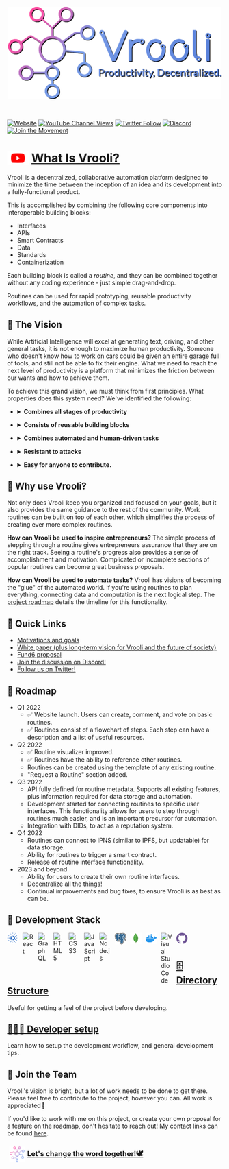 [
    <p align="center">
        <img alt="Vrooli logo with motto" src="./docs/assets/readme-display.png" width="500px"/>
    </p>
][website]
&nbsp;&nbsp;

[![Website](https://img.shields.io/website?label=app.vrooli.com&style=for-the-badge&url=https%3A%2F%2Fapp.vrooli.com)][website]
[![YouTube Channel Views](https://img.shields.io/youtube/channel/views/UC4qvcwbFxx06vBD3wKjXscg?logo=youtube&logoColor=red&style=for-the-badge)][youtube]
[![Twitter Follow](https://img.shields.io/twitter/follow/VrooliOfficial?color=1DA1F2&logo=twitter&style=for-the-badge)][twitter]
[![Discord](https://img.shields.io/discord/880439923876974643?&style=for-the-badge)][discord]
[![Join the Movement](https://img.shields.io/badge/-Join%20The%20Movement-gray.svg?colorB=733ace&style=for-the-badge)][start]

# [<img align="top" alt="YouTube" width="50px" src="./docs/assets/youtube.svg" />][youtube] [What Is Vrooli?][youtube]

Vrooli is a decentralized, collaborative automation platform designed to minimize the time between the inception of an idea and its development into a fully-functional product.

This is accomplished by combining the following core components into interoperable building blocks: 

* Interfaces
* APIs
* Smart Contracts
* Data
* Standards
* Containerization  

Each building block is called a *routine*, and they can be combined together without any coding experience - just simple drag-and-drop.

Routines can be used for rapid prototyping, reusable productivity workflows, and the automation of complex tasks.

## 👀 The Vision

While Artificial Intelligence will excel at generating text, driving, and other general tasks, it is not enough to maximize human productivity. Someone who doesn't know how to work on cars could be given an entire garage full of tools, and still not be able to fix their engine. What we need to reach the next level of productivity is a platform that minimizes the friction between our wants and how to achieve them.

To achieve this grand vision, we must think from first principles. What properties does this system need? We've identified the following:  
* <details>
  <summary><b>Combines all stages of productivity</b></summary>
  Ideas are born from a thirst for knowledge. They require research to validate, and resources to develop. What they <i>don't</i> have to do is cost a fortune, take months to years of education, and induce an extreme amount of stress to complete.
    <br>
    <br>
  Vrooli is designed to combine learning, research, and development into one flywheel, powered by community-generated routines. As the community grows, the process for creating and completing routines self-improves.
    <br>
    <br>
  Routines can be rapidly prototyped, and combined with auto-generated metrics and visuals to quickly display a project's utility to voters. In combination with <a href="https://projectcatalyst.org/resources/what-is-project-catalyst">Project Catalyst</a>, routines with the most impact can be funded by the Cardano treasury.
</details>

* <details>
  <summary><b>Consists of reusable building blocks</b></summary>
  The components that make up routines - interfaces, APIs, smart contracts, data, standards, and containers - can be reused and combined to create new routines.
    <br>
    <br>
  Routines themselves can be joined together to create new routines, which can be joined together to create more routines, and so on. This means a wide array of general-purpose routines can be built from a common set of building blocks.
</details>

* <details>
  <summary><b>Combines automated and human-driven tasks</b></summary>
  The ideal future is one where everything is automated. The problem is building these automated tasks. 
    <br>
    <br>
  To maximize adoption, we need to be able to facilitate the transition of routines from prototypes, to human-driven, to automated. Users interested in a prototype can star it, and watch it evolve over time as the community makes changes. Since each subroutine can individually be updated - by any of the routines that use it - performing tasks may become easier, cheaper, and quicker each time you use them.
    <br>
    <br>
  Prototypes have the added benefit of facilitating the development of services years in advance. The community can build prototypes on top of prototypes (and so on), to design the entire future of productivity. Using this, they can determine which subroutines, interfaces, smart contracts, etc. would be most benefitical to develop today.
</details>

* <details>
  <summary><b>Resistant to attacks</b></summary>
  Another hurdle to maximizing productivity is our governments. They are slow, inefficient, and favor the wants of the wealthy over the needs of the masses.
    <br>
    <br>
  There will be a time when decentralized governments are - in theory - superior in every way to centralized ones. At this point, it would be wise to run a mock decentralized government for a while, then switch over when it is proven to be effective.
    <br>
    <br>
  But our current governments won't give up their power without a fight. They will try everything they can to maintain the status quo. One of the most effective ways to do this is through money and productivity. This is why we must decentralize the means of production.
</details>

* <details>
  <summary><b>Easy for anyone to contribute. </b></summary>
  While the interfaces, APIs, and smart contracts all require coding, the ability to connect them together in novel ways - human creativity - can be contributed by anyone.
    <br>
    <br>
  Luckily, connecting routines together is all that is needed for rapid prototyping. This means that anyone has the ability to convey their idea to the community, and - if it's desirable - receive funding or find a team of developers to build it.
</details>

## 🤔 Why use Vrooli?
 Not only does Vrooli keep you organized and focused on your goals, but it also provides the same guidance to the rest of the community. Work routines can be built on top of each other, which simplifies the process of creating ever more complex routines.

**How can Vrooli be used to inspire entrepreneurs?** The simple process of stepping through a routine gives entrepreneurs assurance that they are on the right track. Seeing a routine's progress also provides a sense of accomplishment and motivation. Complicated or incomplete sections of popular routines can become great business proposals.

**How can Vrooli be used to automate tasks?** Vrooli has visions of becoming the "glue" of the automated world. If you're using routines to plan everything, connecting data and computation is the next logical step. The [project roadmap](#🔮-roadmap) details the timeline for this functionality.

## 🔗 Quick Links
- [Motivations and goals](https://www.youtube.com/watch?v=hBHaPYi5esQ)
- [White paper (plus long-term vision for Vrooli and the future of society)](https://docs.google.com/document/d/1zHYdjAyy01SSFZX0O-YnZicef7t6sr1leOFnynQQOx4/edit?usp=sharing)
- [Fund6 proposal](https://cardano.ideascale.com/a/dtd/Community-Made-Interactive-Guides/367058-48088)
- [Join the discussion on Discord!](https://discord.com/invite/VyrDFzbmmF)
- [Follow us on Twitter!](https://twitter.com/VrooliOfficial)

## 🔮 Roadmap
 - Q1 2022 
    - ✅ Website launch. Users can create, comment, and vote on basic routines. 
    - ✅ Routines consist of a flowchart of steps. Each step can have a description and a list of useful resources.
 - Q2 2022
    - ✅ Routine visualizer improved.
    - ✅ Routines have the ability to reference other routines.
    - Routines can be created using the template of any existing routine.
    - "Request a Routine" section added.
 - Q3 2022
    - API fully defined for routine metadata. Supports all existing features, plus information required for data storage and automation.
    - Development started for connecting routines to specific user interfaces. This functionality allows for users to step through routines much easier, and is an important precursor for automation.
    - Integration with DIDs, to act as a reputation system.
- Q4 2022
    - Routines can connect to IPNS (similar to IPFS, but updatable) for data storage.
    - Ability for routines to trigger a smart contract.
    - Release of routine interface functionality.
- 2023 and beyond
    - Ability for users to create their own routine interfaces.
    - Decentralize all the things!
    - Continual improvements and bug fixes, to ensure Vrooli is as best as can be.

## 🥞 Development Stack
[<img align="left" alt="Cardano" width="26px" src="./docs/assets/cardano.svg" style="padding-right:10px;" />](https://cardano.org/)
[<img align="left" alt="React" width="26px" src="https://cdn.jsdelivr.net/gh/devicons/devicon/icons/react/react-original.svg" style="padding-right:10px;" />](https://reactjs.org/)
[<img align="left" alt="GraphQL" width="26px" src="https://cdn.jsdelivr.net/gh/devicons/devicon/icons/graphql/graphql-plain.svg" style="padding-right:10px;" />](https://graphql.org/)
[<img align="left" alt="HTML5" width="26px" src="https://cdn.jsdelivr.net/gh/devicons/devicon/icons/html5/html5-original.svg" style="padding-right:10px;" />](https://developer.mozilla.org/en-US/docs/Glossary/HTML5)
[<img align="left" alt="CSS3" width="26px" src="https://cdn.jsdelivr.net/gh/devicons/devicon/icons/css3/css3-original.svg" style="padding-right:10px;" />](https://developer.mozilla.org/en-US/docs/Web/CSS)
[<img align="left" alt="JavaScript" width="26px" src="https://cdn.jsdelivr.net/gh/devicons/devicon/icons/javascript/javascript-original.svg" style="padding-right:10px;" />](https://www.javascript.com/)
[<img align="left" alt="Node.js" width="26px" src="https://cdn.jsdelivr.net/gh/devicons/devicon/icons/nodejs/nodejs-original.svg" style="padding-right:10px;" />](https://nodejs.org/)
[<img align="left" alt="PostgreSQL" width="26px" src="./docs/assets/postgresql.svg" style="padding-right:10px;" />](https://www.postgresql.org/)
[<img align="left" alt="MongoDB" width="26px" src="./docs/assets/mongodb.svg" style="padding-right:10px;" />](https://www.mongodb.com/)
[<img align="left" alt="Docker" width="26px" src="./docs/assets/docker.svg" style="padding-right:10px;" />](https://www.docker.com/)
[<img align="left" alt="Visual Studio Code" width="26px" src="https://cdn.jsdelivr.net/gh/devicons/devicon/icons/vscode/vscode-original.svg" style="padding-right:10px;" />](https://code.visualstudio.com/)
[<img align="left" alt="GitHub" width="26px" src="./docs/assets/github.svg" style="padding-right:10px;" />](https://github.com/)

<br>
<br>

## [🗄 Directory Structure][directory-structure]
Useful for getting a feel of the project before developing.

## [👩🏼‍💻 Developer setup][setup-guide]
Learn how to setup the development workflow, and general development tips.

## 🤝 Join the Team
Vrooli's vision is bright, but a lot of work needs to be done to get there. Please feel free to contribute to the project, however you can. All work is appreciated💙 

If you'd like to work with me on this project, or create your own proposal for a feature on the roadmap, don't hesitate to reach out! My contact links can be found [here](https://matthalloran.info).

### [<img align="center" alt="Website" width="36px" src="./docs/assets/vrooli.png" style="padding-left:5px;padding-right:2px" />][start] [**Let's change the word together!🕊**][start]

[landing]: https://vrooli.com
[website]: https://app.vrooli.com
[start]: https://app.vrooli.com/start
[personal-site]: https://matthalloran.info
[setup-guide]: https://github.com/MattHalloran/ReactGraphQLTemplate#how-to-start
[directory-structure]: ./docs/DirectoryStructure.md
[discord]: https://discord.com/invite/VyrDFzbmmF
[twitter]: https://twitter.com/intent/follow?original_referer=https%3A%2F%2Fgithub.com%2FVrooliOfficial&screen_name=VrooliOfficial
[youtube]: https://www.youtube.com/channel/UC4qvcwbFxx06vBD3wKjXscg
[linkedin]: https://www.linkedin.com/in/matthew-halloran/
[email]: mailto:support@vrooli.com
